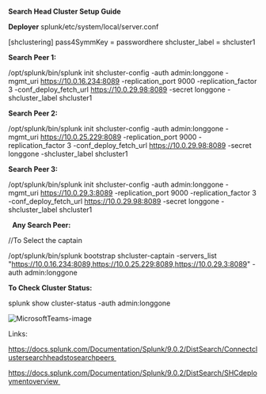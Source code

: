 **Search Head Cluster Setup Guide**


**Deployer**
splunk/etc/system/local/server.conf

[shclustering]
pass4SymmKey = passwordhere
shcluster_label = shcluster1


**Search Peer 1:**

/opt/splunk/bin/splunk init shcluster-config -auth admin:longgone -mgmt_uri https://10.0.16.234:8089 -replication_port 9000 -replication_factor 3 -conf_deploy_fetch_url https://10.0.29.98:8089 -secret longgone -shcluster_label shcluster1

**Search Peer 2:**

/opt/splunk/bin/splunk init shcluster-config -auth admin:longgone -mgmt_uri https://10.0.25.229:8089 -replication_port 9000 -replication_factor 3 -conf_deploy_fetch_url https://10.0.29.98:8089 -secret longgone -shcluster_label shcluster1

**Search Peer 3:**

/opt/splunk/bin/splunk init shcluster-config -auth admin:longgone -mgmt_uri https://10.0.29.3:8089 -replication_port 9000 -replication_factor 3 -conf_deploy_fetch_url https://10.0.29.98:8089 -secret longgone -shcluster_label shcluster1

 
**Any Search Peer:**

//To Select the captain

/opt/splunk/bin/splunk bootstrap shcluster-captain -servers_list "https://10.0.16.234:8089,https://10.0.25.229:8089,https://10.0.29.3:8089" -auth admin:longgone

**To Check Cluster Status:**

splunk show cluster-status -auth admin:longgone



![MicrosoftTeams-image](https://user-images.githubusercontent.com/125336591/229308568-3f2e2314-b02f-48d1-9b1b-e3a9918b65f2.png)
  
  
  Links:
  
  https://docs.splunk.com/Documentation/Splunk/9.0.2/DistSearch/Connectclustersearchheadstosearchpeers 

https://docs.splunk.com/Documentation/Splunk/9.0.2/DistSearch/SHCdeploymentoverview 

